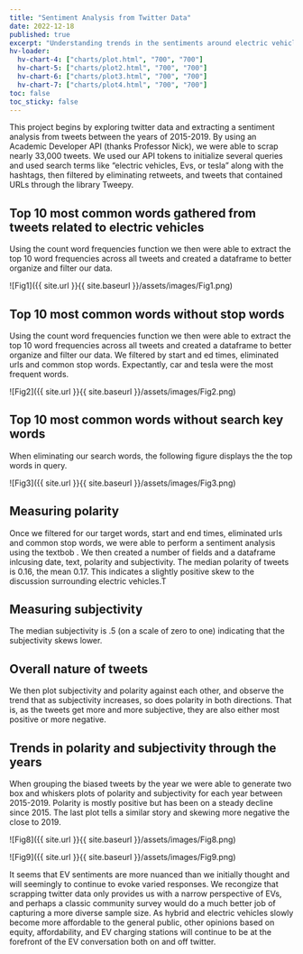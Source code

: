```yaml
---
title: "Sentiment Analysis from Twitter Data"
date: 2022-12-18
published: true
excerpt: "Understanding trends in the sentiments around electric vehicles between 2015 and 2019"
hv-loader:
  hv-chart-4: ["charts/plot.html", "700", "700"]
  hv-chart-5: ["charts/plot2.html", "700", "700"] 
  hv-chart-6: ["charts/plot3.html", "700", "700"] 
  hv-chart-7: ["charts/plot4.html", "700", "700"] 
toc: false
toc_sticky: false
---
```

This project begins by exploring twitter data and extracting a sentiment analysis from tweets between the years of 2015-2019. 
By using an Academic Developer API (thanks Professor Nick), we were able to scrap nearly 33,000 tweets. We used our API tokens to initialize  several queries and used search terms like “electric vehicles, Evs, or tesla” along with the hashtags, then filtered by eliminating retweets, and tweets that contained URLs through the library Tweepy. 

## Top 10 most common words gathered from tweets related to electric vehicles
Using the count word frequencies function we then were able to extract the top 10 word frequencies across all tweets and created a dataframe to better organize and filter our data.


![Fig1]({{ site.url }}{{ site.baseurl }}/assets/images/Fig1.png)

## Top 10 most common words without stop words
Using the count word frequencies function we then were able to extract the top 10 word frequencies across all tweets and created a dataframe to better organize and filter our data. We filtered by start and ed times, eliminated urls and common stop words. Expectantly, car and tesla were the most frequent words. 

![Fig2]({{ site.url }}{{ site.baseurl }}/assets/images/Fig2.png)

## Top 10 most common words without search key words
When eliminating our search words, the following figure displays the the top words in query. 

![Fig3]({{ site.url }}{{ site.baseurl }}/assets/images/Fig3.png)

## Measuring polarity
Once we filtered for our target words, start and end times, eliminated urls and common stop words, we were able to perform a sentiment analysis using the textbob . We then created a number of fields and a dataframe inlcusing date, text, polarity and subjectivity. The median polarity of tweets is 0.16, the mean 0.17. This indicates a slightly positive skew to the discussion surrounding electric vehicles.T

<div id="hv-chart-4"></div>

## Measuring subjectivity
The median subjectivity is .5 (on a scale of zero to one) indicating that the subjectivity skews lower.

<div id="hv-chart-5" display:inline-block></div>

## Overall nature of tweets
We then plot subjectivity and polarity against each other, and observe the trend that as subjectivity increases, so does polarity in both directions. That is, as the tweets get more and more subjective, they are also either most positive or more negative.

<div id="hv-chart-6"></div>

<div id="hv-chart-7"></div>

## Trends in polarity and subjectivity through the years
When grouping the biased tweets by the year we were able to generate two box and whiskers plots of polarity and subjectivity for each year between 2015-2019. Polarity is mostly positive but has been on a steady decline since 2015. The last plot tells a similar story and skewing more negative the close to 2019. 

![Fig8]({{ site.url }}{{ site.baseurl }}/assets/images/Fig8.png)

![Fig9]({{ site.url }}{{ site.baseurl }}/assets/images/Fig9.png)


It seems that EV sentiments are more nuanced than we initially thought and will seemingly to continue to evoke varied responses. We recongize that scrapping  twitter data only provides us with a narrow perspective of EVs, and perhaps a classic community survey would do a much better job of capturing a more diverse sample size. 
As hybrid and electric vehicles  slowly become more affordable to the general public, other opinions based on equity, affordability, and EV charging stations will continue to  be at the forefront of the EV conversation both on and off twitter. 
